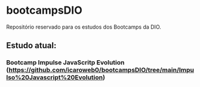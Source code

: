 # bootcampsDIO
Repositório reservado para os estudos dos Bootcamps da DIO.

## Estudo atual:
### Bootcamp Impulse JavaScritp Evolution (https://github.com/icaroweb0/bootcampsDIO/tree/main/Impulso%20Javascript%20Evolution)

